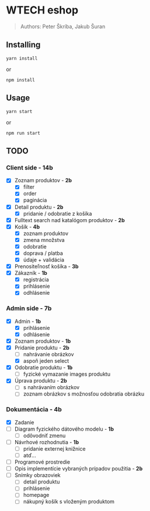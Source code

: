 # WTECH eshop

> Authors: Peter Škríba, Jakub Šuran

## Installing

```console
yarn install
```

or

```console
npm install
```

## Usage

```console
yarn start
```

or

```console
npm run start
```

## TODO

### Client side - 14b

- [x] Zoznam produktov - **2b**
  - [x] filter
  - [x] order
  - [x] paginácia
- [x] Detail produktu - **2b**
  - [x] pridanie / odobratie z košíka
- [x] Fulltext search nad katalógom produktov - **2b**
- [x] Košík - **4b**
  - [x] zoznam produktov
  - [x] zmena množstva
  - [x] odobratie
  - [x] doprava / platba
  - [x] údaje + validácia
- [x] Prenositeľnosť košíka - **3b**
- [x] Zákazník - **1b**
  - [x] registrácia
  - [x] prihlásenie
  - [x] odhlásenie

### Admin side - 7b

- [x] Admin - **1b**
  - [x] prihlásenie
  - [x] odhlásenie
- [x] Zoznam produktov - **1b**
- [x] Pridanie produktu - **2b**
  - [ ] nahrávanie obrázkov
  - [x] aspoň jeden select
- [x] Odobratie produktu - **1b**
  - [ ] fyzické vymazanie images produktu
- [x] Úprava produktu - **2b**
  - [ ] s nahrávaním obrázkov
  - [ ] zoznam obrázkov s možnosťou odobratia obrázku

### Dokumentácia - 4b

- [x] Zadanie
- [ ] Diagram fyzického dátového modelu - **1b**
  - [ ] odôvodniť zmenu
- [ ] Návrhové rozhodnutia - **1b**
  - [ ] pridanie externej knižnice
  - [ ] atď...
- [ ] Programové prostredie
- [ ] Opis implementície vybraných prípadov použitia - **2b**
- [ ] Snímky obrazoviek
  - [ ] detail produktu
  - [ ] prihlásenie
  - [ ] homepage
  - [ ] nákupný košík s vloženým produktom
